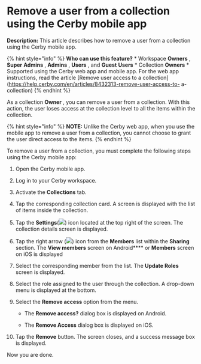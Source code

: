 # Remove a user from a collection using the Cerby mobile app

**Description:** This article describes how to remove a user from a collection using the Cerby mobile app.

{% hint style="info" %} **Who can use this feature?** * Workspace **Owners** ,
**Super** **Admins** , **Admins** , **Users** , and **Guest** **Users** *
Collection **Owners** * Supported using the Cerby web app and mobile app. For
the web app instructions, read the article [Remove user access to a
collection](https://help.cerby.com/en/articles/8432313-remove-user-access-to-
a-collection) {% endhint %}

As a collection **Owner** , you can remove a user from a collection. With this
action, the user loses access at the collection level to all the items within
the collection.

{% hint style="info" %} **NOTE:** Unlike the Cerby web app, when you use the
mobile app to remove a user from a collection, you cannot choose to grant the
user direct access to the items. {% endhint %}

To remove a user from a collection, you must complete the following steps
using the Cerby mobile app:

  1. Open the Cerby mobile app.

  2. Log in to your Cerby workspace.

  3. Activate the **Collections** tab.

  4. Tap the corresponding collection card. A screen is displayed with the list of items inside the collection.

  5. Tap the **Settings**(![](https://downloads.intercomcdn.com/i/o/pc0ldyqu/1481707798/07b2f2ebd5fff3e99a3216adf8aa/AD_4nXdpaKOmENQoNnLxYww_g-7Q4sbTbsAi-Ck6sS6DhBys4tu_H5YR-QpAMgLN4--1SaEPx3GqLudtHNqTYdevUW4E1SoTGckbF6uIB1fC6fpnDEbZfnenJU4pW4hO4yLp1FfUSexQFA?expires=1745010000&signature=af6f0fbb2f1480ecc872f1f04e34e8f05cb0914281c1acec6455ed6658b825fd&req=dSQvF85%2BmoZWUfMW3Hu4gfd7iOkopeefF3ya248fUBCd73evRb9rzM7ERQxQ%0A1A%3D%3D%0A)) icon located at the top right of the screen. The collection details screen is displayed.

  6. Tap the right arrow (![](https://downloads.intercomcdn.com/i/o/pc0ldyqu/1481708584/33c9d9e9943b167c94d2b45a9ca9/AD_4nXfu5UZ7agNI4WXtPhQ2D2w-LHzpx6UT4SbQBwyCZ0I6mo93zHwzeQ9Nrv8Xai77nPfUzRhR0QzPbhk5hXaXYfoIB7DoaSzrYcTV5nmgwkRRRkOTiJaJzniY6uMgP5cA86d4n_K2bA?expires=1745010000&signature=a0ab42c17732a62795b47c9254afa6303ae8d215474aca0539a6f3ba98619e10&req=dSQvF85%2BlYRXXfMW3Hu4gU2ZktvtrOHT%2BQFUlYugbpP53L0kS6DjBJ%2BLnSEe%0Apg%3D%3D%0A)) icon from the **Members** list within the **Sharing** section. The **View members** screen on Android**** or **Members** screen on iOS is displayed

  7. Select the corresponding member from the list. The **Update Roles** screen is displayed.

  8. Select the role assigned to the user through the collection. A drop-down menu is displayed at the bottom.

  9. Select the **Remove access** option from the menu. 

     * The **Remove access?** dialog box is displayed on Android.

     * The **Remove Access** dialog box is displayed on iOS.

  10. Tap the **Remove** button. The screen closes, and a success message box is displayed.

Now you are done.

